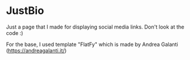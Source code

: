 # JustBio

Just a page that I made for displaying social media links. Don't look at the code :)

For the base, I used template "FlatFy" which is made by Andrea Galanti (https://andreagalanti.it/)
